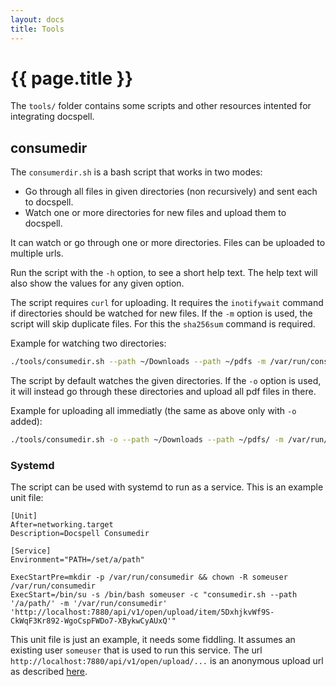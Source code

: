 ```yaml
---
layout: docs
title: Tools
---
```


# {{ page.title }}

The `tools/` folder contains some scripts and other resources intented
for integrating docspell.

## consumedir

The `consumerdir.sh` is a bash script that works in two modes:

- Go through all files in given directories (non recursively) and sent
  each to docspell.
- Watch one or more directories for new files and upload them to
  docspell.

It can watch or go through one or more directories. Files can be
uploaded to multiple urls.

Run the script with the `-h` option, to see a short help text. The
help text will also show the values for any given option.

The script requires `curl` for uploading. It requires the
`inotifywait` command if directories should be watched for new
files. If the `-m` option is used, the script will skip duplicate
files. For this the `sha256sum` command is required.

Example for watching two directories:

``` bash
./tools/consumedir.sh --path ~/Downloads --path ~/pdfs -m /var/run/consumedir -dv http://localhost:7880/api/v1/open/upload/item/5DxhjkvWf9S-CkWqF3Kr892-WgoCspFWDo7-XBykwCyAUxQ
```

The script by default watches the given directories. If the `-o`
option is used, it will instead go through these directories and
upload all pdf files in there.

Example for uploading all immediatly (the same as above only with `-o`
added):

``` bash
./tools/consumedir.sh -o --path ~/Downloads --path ~/pdfs/ -m /var/run/consumedir -dv http://localhost:7880/api/v1/open/upload/item/5DxhjkvWf9S-CkWqF3Kr892-WgoCspFWDo7-XBykwCyAUxQ
```


### Systemd

The script can be used with systemd to run as a service. This is an
example unit file:

```
[Unit]
After=networking.target
Description=Docspell Consumedir

[Service]
Environment="PATH=/set/a/path"

ExecStartPre=mkdir -p /var/run/consumedir && chown -R someuser /var/run/consumedir
ExecStart=/bin/su -s /bin/bash someuser -c "consumedir.sh --path '/a/path/' -m '/var/run/consumedir' 'http://localhost:7880/api/v1/open/upload/item/5DxhjkvWf9S-CkWqF3Kr892-WgoCspFWDo7-XBykwCyAUxQ'"
```

This unit file is just an example, it needs some fiddling. It assumes
an existing user `someuser` that is used to run this service. The url
`http://localhost:7880/api/v1/open/upload/...` is an anonymous upload
url as described [here](./uploading.html).
